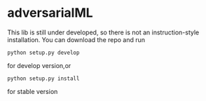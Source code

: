 adversarialML
=====

This lib is still under developed, so there is not an instruction-style installation. You can download the repo and run

`python setup.py develop`

for develop version,or

`python setup.py install`

for stable version